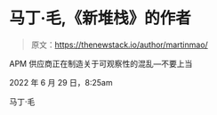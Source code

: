 # 马丁·毛,《新堆栈》的作者

> 原文：<https://thenewstack.io/author/martinmao/>

APM 供应商正在制造关于可观察性的混乱—不要上当

2022 年 6 月 29 日，8:25am

马丁·毛